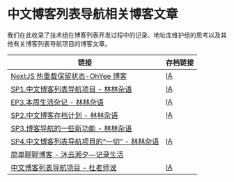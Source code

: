 # 中文博客列表导航相关博客文章

我们在此收录了技术组在博客列表开发过程中的记录、地址库维护组的思考以及其他有关博客列表导航项目的博客文章。

|链接|存档链接|
|---|---|
|[NextJS 热重载保留状态-OhYee 博客](https://www.ohyee.cc/post/note_cache_variables_for_hotload)|[IA](http://web.archive.org/web/20230114022152/https://www.ohyee.cc/post/note_cache_variables_for_hotload)|
|[SP1.中文博客列表导航项目 - 林林杂语](https://www.linlinzzo.top/sp1/)|[IA](http://web.archive.org/web/20230114021650/https://www.linlinzzo.top/sp1/)|
|[EP3.本周生活杂记 - 林林杂语](https://www.linlinzzo.top/ep3/#%E5%BC%80%E5%BE%80%E5%92%8C%E4%B8%AD%E6%96%87%E5%8D%9A%E5%AE%A2%E5%88%97%E8%A1%A8%E5%AF%BC%E8%88%AA%E9%A1%B9%E7%9B%AE)|[IA](http://web.archive.org/web/20230114022612/https://www.linlinzzo.top/ep3/)|
|[SP2.中文博客存档计划 - 林林杂语](https://www.linlinzzo.top/sp2/)|[IA](http://web.archive.org/web/20230114022806/https://www.linlinzzo.top/sp2/)|
|[SP3.博客导航的一些新功能 - 林林杂语](https://www.linlinzzo.top/sp3/)||
|[SP4.中文博客列表导航项目的“一切” - 林林杂语](https://www.linlinzzo.top/sp4/)|[IA](http://web.archive.org/web/20230114023020/https://www.linlinzzo.top/sp4/)|
|[简单聊聊博客 - 沐云湘夕—记录生活](https://life.myxxts.club/archives/215/)||
|[中文博客列表导航项目 - 杜老师说](https://dusays.com/494/)|[IA](http://web.archive.org/web/20230114023341/https://dusays.com/494/)|